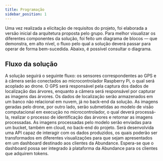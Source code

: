 ```yaml
---
title: Programação
sidebar_position: 1
---
```


Uma vez realizada a elicitação de requisitos do projeto, foi elaborada a versão inicial da arquitetura proposta pelo grupo. Para melhor visualizar os diferentes componentes da solução, foi feito um diagrama de blocos — que demonstra, em alto nível, o fluxo pelo qual a solução deverá passar para operar de forma bem-sucedida. Abaixo, é possível consultar o diagrama.


## Fluxo da solução

A solução seguirá o seguinte fluxo: os sensores correspondentes ao GPS e à câmera serão conectados ao microcontrolador Raspberry Pi, o qual será acoplado ao drone. O GPS será responsável pela captura dos dados de localização das árvores, enquanto a câmera será responsável por capturar as imagens das árvores. Os dados de localização serão armazenados em um banco não relacional em nuvem, já no back-end da solução. As imagens geradas pelo drone, por outro lado, serão submetidas ao modelo de visão computacional em execução no microcontrolador, o qual deverá processá-la, realizar o processo de identificação das árvores e retornar as imagens processadas. As imagens processadas pelo modelo serão enviadas para um bucket, também em cloud, no back-end do projeto. Será desenvolvida uma API capaz de interagir com os dados produzidos, os quais poderão ser transformados em diferentes visualizações para que sejam apresentados em um dashboard destinado aos clientes da Abundance. Espera-se que o dashboard possa ser integrado à plataforma da Abundance para os clientes que adquirem tokens.